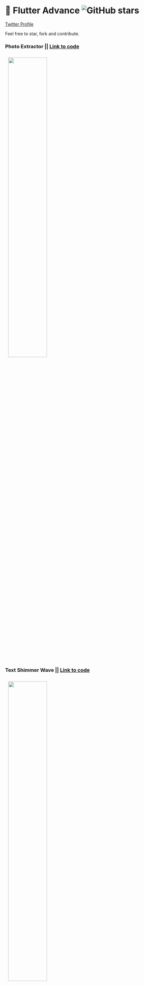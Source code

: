 # 🔐 Flutter Advance ![GitHub stars](https://img.shields.io/github/stars/Flutter-Template/flutter_advance?style=social)

 [Twitter Profile](https://twitter.com/zakipamir)

Feel free to star, fork and contribute.

### Photo Extractor || [Link to code](https://github.com/Flutter-Template/flutter_advance/blob/main/lib/photo_extractor/view/photo_extractor_page.dart)

<img src="gifs/photo_extractor.gif" width="50%" vspace="10" hspace="10"/>

### Text Shimmer Wave || [Link to code](https://github.com/Flutter-Template/flutter_advance/blob/main/lib/text_shimmer_wave.dart)

<img src="gifs/text_shimmer_wave.gif" width="50%" vspace="10" hspace="10"/>

### Animated Slider || [Link to code](https://github.com/Flutter-Template/flutter_advance/blob/main/lib/animated_slider/view/animated_slider_page.dart)

<img src="gifs/animated_slider.gif" width="50%" vspace="10" hspace="10"/>

### Swipe to pay || [Link to code](https://github.com/Flutter-Template/flutter_advance/blob/main/lib/swipe_to_pay/view/swipe_to_pay_page.dart) 

<img src="gifs/slide_to_pay.gif" width="50%" vspace="10" hspace="10"/>

### Blur Animation || [Link to code](https://github.com/Flutter-Template/flutter_advance/blob/main/lib/blur_animation.dart)

<img src="gifs/blur_animation.gif" width="50%" vspace="10" hspace="10"/>

### Petal Menu Animation || [Link to code](https://github.com/Flutter-Template/flutter_advance/blob/main/lib/petal_menu.dart)

<img src="gifs/petal_menu.gif" width="50%" vspace="10" hspace="10"/>

### Rainbow Sticks Animation || [Link to code](https://github.com/Flutter-Template/flutter_advance/blob/main/lib/rainbow_sticks_page.dart) 

<img src="gifs/rainbow_sticks_animation.gif" width="50%" vspace="10" hspace="10"/>

### Telegram Theme Switcher || [Link to code](https://github.com/Flutter-Template/telegram_theme_switcher_animation)

<img src="gifs/telegram_theme_switcher.gif" width="50%" vspace="10" hspace="10"/>

### Animated Lock || [Link to code](https://github.com/Flutter-Template/flutter_advance/blob/main/lib/animated_lock.dart)

<img src="gifs/animated_lock.gif" width="50%" vspace="10" hspace="10"/>

### Animated Progress Bar || [Link to code](https://github.com/Flutter-Template/flutter_advance/blob/main/lib/animated_progress_bar.dart)

<img src="gifs/progress_bar.gif" width="50%" vspace="10" hspace="10"/>

### Animated Card || [Link to code](https://github.com/Flutter-Template/flutter_advance/blob/main/lib/animated_card.dart)

<img src="gifs/animated_card.gif" width="50%" vspace="10" hspace="10"/>

### Phone Pattern || [Link to code](https://github.com/Flutter-Template/flutter_advance/blob/main/lib/phone_pattern.dart)

<img src="gifs/phone_pattern.gif" width="50%" vspace="10" hspace="10"/>

### Water Wave Animation || [Link to code](https://github.com/Flutter-Template/flutter_advance/blob/main/lib/water_wave_animation/water_wave_animation_page.dart)

<img src="gifs/water_animation.gif" width="50%" vspace="10" hspace="10"/>

##  Developer

[](https://twitter.com/zakipamir)

